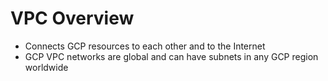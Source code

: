 # VPC Overview

* Connects GCP resources to each other and to the Internet
* GCP VPC networks are global and can have subnets in any GCP region worldwide